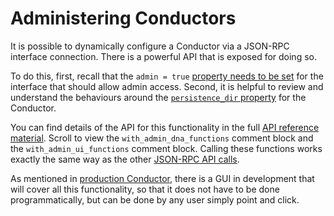 # Administering Conductors

It is possible to dynamically configure a Conductor via a JSON-RPC interface connection. There is a powerful API that is exposed for doing so.

To do this, first, recall that the `admin = true` [property needs to be set](./conductor_interfaces.md#admin-bool-optional) for the interface that should allow admin access. Second, it is helpful to review and understand the behaviours around the [`persistence_dir` property](./conductor_persistence_dir.md) for the Conductor.

You can find details of the API for this functionality in the full [API reference material](https://developer.holochain.org/api/0.0.4-alpha/holochain_container_api/interface/struct.ContainerApiBuilder.html). Scroll to view the `with_admin_dna_functions` comment block and the `with_admin_ui_functions` comment block. Calling these functions works exactly the same way as the other [JSON-RPC API calls](./conductor_json_rpc_api.md).

As mentioned in [production Conductor](./production_conductor.md), there is a GUI in development that will cover all this functionality, so that it does not have to be done programmatically, but can be done by any user simply point and click.
